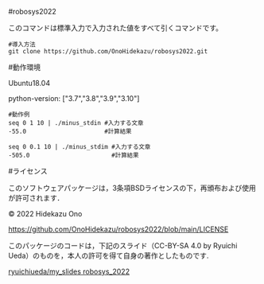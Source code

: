#robosys2022

このコマンドは標準入力で入力された値をすべて引くコマンドです。 

```
#導入方法
git clone https://github.com/OnoHidekazu/robosys2022.git
``` 

#動作環境

Ubuntu18.04

python-version: ["3.7","3.8","3.9","3.10"] 

```
#動作例
seq 0 1 10 | ./minus_stdin #入力する文章
-55.0                      #計算結果

seq 0 0.1 10 | ./minus_stdim #入力する文章
-505.0                       #計算結果
``` 

#ライセンス

このソフトウェアパッケージは，3条項BSDライセンスの下，再頒布および使用が許可されます．

© 2022 Hidekazu Ono

https://github.com/OnoHidekazu/robosys2022/blob/main/LICENSE

このパッケージのコードは，下記のスライド（CC-BY-SA 4.0 by Ryuichi Ueda）のものを，本人の許可を得て自身の著作としたものです.

[ryuichiueda/my_slides robosys_2022](https://github.com/ryuichiueda/my_slides/tree/master/robosys_2022)
